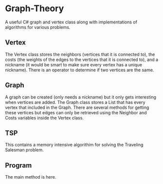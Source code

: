 # Graph-Theory
A useful C# graph and vertex class along with implementations of algorithms for various problems.

## Vertex
The Vertex class stores the neighbors (vertices that it is connected to), the costs (the weights of the edges to the vertices that it is connected to), and a nickname (it would be smart to make sure every vertex has a unique nickname). There is an operator to determine if two vertices are the same.

## Graph
A graph can be created (only needs a nickname) but it only gets interesting when vertices are added. The Graph class stores a List<Vertex> that has every vertex that included in the Graph. There are several methods for getting these vertices but edges can only be retrieved using the Neighbor and Costs variables inside the Vertex class. 

## TSP
This contains a memory intensive algorithim for solving the Traveling Salesman problem.

## Program
The main method is here. 

